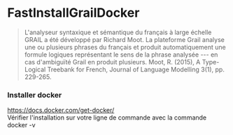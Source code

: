 # FastInstallGrailDocker
> L'analyseur syntaxique et sémantique du français à large échelle GRAIL a été développé par Richard Moot. La plateforme Grail analyse une ou plusieurs phrases du français et produit automatiquement une formule logiques représentant le sens de la phrase analysée --- en cas d'ambiguïté Grail en produit plusieurs. 
Moot, R. (2015), A Type-Logical Treebank for French, Journal of Language Modelling 3(1), pp. 229-265.

### Installer docker  
https://docs.docker.com/get-docker/  
Vérifier l'installation sur votre ligne de commande avec la commande docker -v


### 
